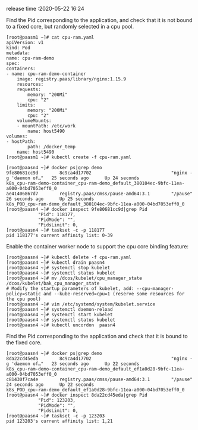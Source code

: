 release time :2020-05-22 16:24

Find the Pid corresponding to the application, and check that it is not bound to a fixed core, but randomly selected in a cpu pool.

    [root@paasm1 ~]# cat cpu-ram.yaml
    apiVersion: v1
    kind: Pod
    metadata:
    name: cpu-ram-demo
    spec:
    containers:
    - name: cpu-ram-demo-container
        image: registry.paas/library/nginx:1.15.9
        resources:
        requests:
            memory: "200Mi"
            cpu: "2"
        limits:
            memory: "200Mi"
            cpu: "2"
        volumeMounts:
        - mountPath: /etc/work
            name: host5490
    volumes:
    - hostPath:
            path: /docker_temp
        name: host5490
    [root@paasm1 ~]# kubectl create -f cpu-ram.yaml

    [root@paasn4 ~]# docker ps|grep demo
    9fe80681cc9d        8c9ca4d17702                              "nginx -g 'daemon of…"   25 seconds ago      Up 24 seconds                           k8s_cpu-ram-demo-container_cpu-ram-demo_default_380104ec-9bfc-11ea-a000-04bd7053eff0_0
    ae41406867d7        registry.paas/cmss/pause-amd64:3.1        "/pause"                 26 seconds ago      Up 25 seconds                           k8s_POD_cpu-ram-demo_default_380104ec-9bfc-11ea-a000-04bd7053eff0_0
    [root@paasn4 ~]# docker inspect 9fe80681cc9d|grep Pid
                "Pid": 118177,
                "PidMode": "",
                "PidsLimit": 0,
    [root@paasn4 ~]# taskset -c -p 118177
    pid 118177's current affinity list: 0-39

Enable the container worker node to support the cpu core binding feature:

    [root@paasn4 ~]# kubectl delete -f cpu-ram.yaml
    [root@paasn4 ~]# kubectl drain paasn4
    [root@paasn4 ~]# systemctl stop kubelet
    [root@paasn4 ~]# systemctl status kubelet
    [root@paasn4 ~]# mv /dcos/kubelet/cpu_manager_state /dcos/kubelet/bak_cpu_manager_state
    # Modify the startup parameters of kubelet, add: --cpu-manager-policy=static and --kube-reserved=cpu=1 (reserve some resources for the cpu pool)
    [root@paasn4 ~]# vim /etc/systemd/system/kubelet.service
    [root@paasn4 ~]# systemctl daemon-reload
    [root@paasn4 ~]# systemctl start kubelet
    [root@paasn4 ~]# systemctl status kubelet
    [root@paasn4 ~]# kubectl uncordon  paasn4



Find the Pid corresponding to the application and check that it is bound to the fixed core.

    [root@paasn4 ~]# docker ps|grep demo
    8da22cd45eda        8c9ca4d17702                              "nginx -g 'daemon of…"   23 seconds ago      Up 22 seconds                           k8s_cpu-ram-demo-container_cpu-ram-demo_default_ef1a0d28-9bfc-11ea-a000-04bd7053eff0_0
    c81430f7ca4e        registry.paas/cmss/pause-amd64:3.1        "/pause"                 24 seconds ago      Up 22 seconds                           k8s_POD_cpu-ram-demo_default_ef1a0d28-9bfc-11ea-a000-04bd7053eff0_0
    [root@paasn4 ~]# docker inspect 8da22cd45eda|grep Pid
                "Pid": 123203,
                "PidMode": "",
                "PidsLimit": 0,
    [root@paasn4 ~]# taskset -c -p 123203
    pid 123203's current affinity list: 1,21
